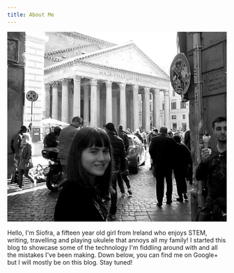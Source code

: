 ```yaml
---
title: About Me
---
```


![](MeinRome.jpg)

Hello, I'm Síofra, a fifteen year old girl from Ireland who enjoys STEM, writing, travelling and playing ukulele that annoys all my family! I started this blog to showcase some of the technology I'm fiddling around with and all the mistakes I've been making. Down below, you can find me on Google+ but I will mostly be on this blog. Stay tuned!
